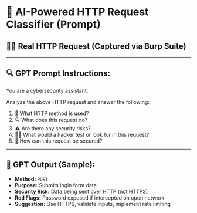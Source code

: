# 🤖 AI-Powered HTTP Request Classifier (Prompt)

## 👨‍💻 Real HTTP Request (Captured via Burp Suite)



---

## 🔍 GPT Prompt Instructions:

You are a cybersecurity assistant.

Analyze the above HTTP request and answer the following:

1. 🧠 What HTTP method is used?
2. 🔍 What does this request do?
3. ⚠️ Are there any security risks?
4. 🧑‍💻 What would a hacker test or look for in this request?
5. 🔐 How can this request be secured?

---

## 🧠 GPT Output (Sample):

- **Method:** `POST`
- **Purpose:** Submits login form data
- **Security Risk:** Data being sent over HTTP (not HTTPS)
- **Red Flags:** Password exposed if intercepted on open network
- **Suggestion:** Use HTTPS, validate inputs, implement rate limiting
